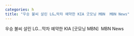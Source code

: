 ```yaml
---
categories: h
title: "우승 불씨 살린 LG…막차 예약한 KIA 굿모닝 MBN  MBN News"
---
```

우승 불씨 살린 LG…막차 예약한 KIA [굿모닝 MBN]&nbsp;&nbsp;MBN News